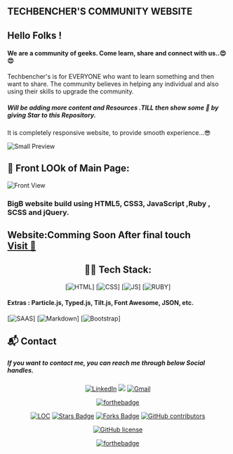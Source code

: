 ## TECHBENCHER'S COMMUNITY WEBSITE 

## Hello Folks !
#### We are a community of geeks. Come learn, share and connect with us..😍😍

 
 Techbencher's is for EVERYONE who want to learn something and then want to share.
  The community believes in helping any individual and also using their skills to upgrade the community. 

   ##### Will be adding more content and Resources .TILL then show some 💖 by giving Star to this Repository.
   
It is completely responsive website, to provide smooth experience...😎  

![Small Preview]()  


## 🚩 Front LOOk of Main Page:

![Front View]()



### BigB website build using HTML5, CSS3, JavaScript ,Ruby , SCSS and jQuery.

<h2> Website:Comming Soon After final touch <BR>
<a href="" target="_blank">Visit 🚀</a>
</h2> 

<div align="center">

## 👨‍💻 Tech Stack:
[![HTML](https://img.shields.io/badge/html5%20-%23E34F26.svg?&style=for-the-badge&logo=html5&logoColor=white)]
[![CSS](https://img.shields.io/badge/css3%20-%231572B6.svg?&style=for-the-badge&logo=css3&logoColor=white)]
[![JS](https://img.shields.io/badge/javascript%20-%23323330.svg?&style=for-the-badge&logo=javascript&logoColor=%23F7DF1E)]
[![RUBY](https://img.shields.io/badge/Ruby-CC342D?style=for-the-badge&logo=ruby&logoColor=white)]

</div>

#### Extras : Particle.js, Typed.js, Tilt.js, Font Awesome, JSON, etc.
[![SAAS](https://img.shields.io/badge/Sass-CC6699?style=for-the-badge&logo=sass&logoColor=white)]
[![Markdown](https://img.shields.io/badge/Markdown-000000?style=for-the-badge&logo=markdown&logoColor=white)]
[![Bootstrap](https://img.shields.io/badge/Bootstrap-563D7C?style=for-the-badge&logo=bootstrap&logoColor=white)]

<h2>📬 Contact</h2>

##### If you want to contact me, you can reach me through below Social handles.

<div align="center">


<a  href="https://www.linkedin.com/in/shivam-garg-15675720a/" target="_blank"><img alt="LinkedIn" src="https://img.shields.io/badge/linkedin%20-%230077B5.svg?&style=for-the-badge&logo=linkedin&logoColor=white" /></a>
<a href="https://twitter.com/Shivams_twt" target="_blank"><img src="https://img.shields.io/badge/twitter-%2300acee.svg?&style=for-the-badge&logo=twitter&logoColor=white&alt=twitter" /></a>
<a href="mailto:shivanshagarwal2020@gmail.com"><img  alt="Gmail" src="https://img.shields.io/badge/Gmail-D14836?style=for-the-badge&logo=gmail&logoColor=white" />

</div>


<div align="center">
 
[![forthebadge](https://forthebadge.com/images/badges/built-by-developers.svg)](https://forthebadge.com)


</div>

<div align="center">

<a href="https://github.com/The-Shivam-garg/Community-Website"><img src="https://sloc.xyz/github/The-Shivam-garg/Community-Website"    alt="LOC" /></a>
<a href="https://github.com/The-Shivam-garg/Community-Website"><img src="https://img.shields.io/github/stars/The-Shivam-garg/Community-Website" alt="Stars Badge" /></a>
<a href="https://github.com/The-Shivam-garg/Community-Website/network/members"><img src="https://img.shields.io/github/forks/The-Shivam-garg/Community-Website" alt="Forks Badge" /></a>
<a href="https://github.com/The-Shivam-garg/Community-Website/graphs/contributors"><img alt="GitHub contributors" src="https://img.shields.io/github/contributors/The-Shivam-garg/Community-Website?color=2b9348" ></a>

[![GitHub license](https://img.shields.io/github/license/The-Shivam-garg/Community-Website?logo=github)](https://github.com/The-Shivam-garg/BigB-E-learn-Websit-e/blob/master/LICENSE)

[![forthebadge](https://forthebadge.com/images/badges/built-with-love.svg)](https://forthebadge.com)
</div>
